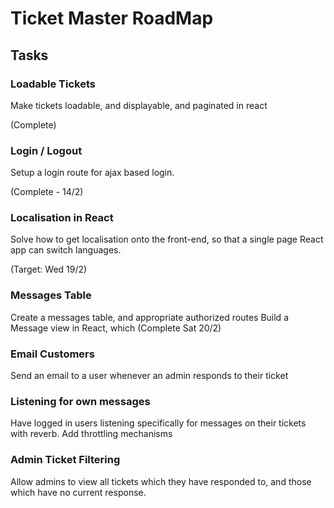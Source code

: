 Ticket Master RoadMap
==================

Tasks
-----

### Loadable Tickets

Make tickets loadable, and displayable, and paginated in react

(Complete)

### Login / Logout

Setup a login route for ajax based login.

(Complete -  14/2)


### Localisation in React

Solve how to get localisation onto the front-end, so that a single page React app can switch languages.

(Target: Wed 19/2) 

### Messages Table

Create a messages table, and appropriate authorized routes
Build a Message view in React, which
(Complete  Sat 20/2)

### Email Customers

Send an email to a user whenever an admin responds to their ticket

### Listening for own messages

Have logged in users listening specifically for messages on their tickets with reverb.
Add throttling mechanisms

### Admin Ticket Filtering
Allow admins to view all tickets which they have responded to, and those which have no current response.

